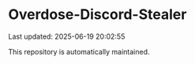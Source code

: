 # Overdose-Discord-Stealer

Last updated: 2025-06-19 20:02:55

This repository is automatically maintained.
